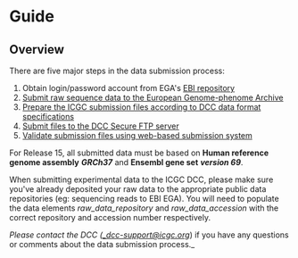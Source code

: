 # Guide

## Overview

There are five major steps in the data submission process:

1. Obtain login/password account from EGA's [EBI repository][1]
2. [Submit raw sequence data to the European Genome-phenome Archive][2]
3. [Prepare the ICGC submission files according to DCC data format specifications][3]
4. [Submit files to the DCC Secure FTP server][4]
5. [Validate submission files using web-based submission system][5]

For Release 15, all submitted data must be based on **Human reference genome assembly** **_GRCh37_** and **Ensembl gene set** **_version 69_**.

When submitting experimental data to the ICGC DCC, please make sure you've already deposited your raw data to the appropriate public data repositories (eg: sequencing reads to EBI EGA). You will need to populate the data elements _raw_data_repository_ and _raw_data_accession_ with the correct repository and accession number respectively.

_Please contact the DCC ([_dcc-support@icgc.org][6]_) if you have any questions or comments about the data submission process._

[1]: https://www.ebi.ac.uk/ega/
[2]: guide/overview/submitting-raw-data-ega.md
[3]: guide/overview//submission-file-format.md
[4]: guide/overview//file-submission
[5]: guide/overview//submission-validation
[6]: mailto:dcc-support@icgc.org
